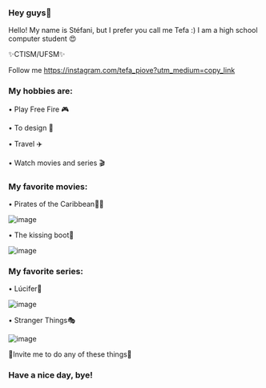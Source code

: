 ### Hey guys💭

Hello! My name is Stéfani, but I prefer you call me Tefa :)
I am a high school computer student 😍

✨CTISM/UFSM✨


Follow me https://instagram.com/tefa_piove?utm_medium=copy_link 

### My hobbies are:

•	Play Free Fire 🎮

•	To design 🎨

•	Travel ✈️

•	Watch movies and series 🎬


### My favorite movies:

• Pirates of the Caribbean🏴‍☠️

![image](https://user-images.githubusercontent.com/85496004/125177923-3dad5800-e1b6-11eb-930c-ef9feedcd8dd.png)

• The kissing boot💋

![image](https://user-images.githubusercontent.com/85496004/125177982-c62bf880-e1b6-11eb-8361-b30619b0b235.png)


### My favorite series:

• Lúcifer👿

![image](https://user-images.githubusercontent.com/85496004/125178099-e0b2a180-e1b7-11eb-94e4-7f4d97e1208e.png)


• Stranger Things🎭

![image](https://user-images.githubusercontent.com/85496004/125178101-ea3c0980-e1b7-11eb-9948-71e72a6434e2.png)



💖Invite me to do any of these things💖
### Have a nice day, bye!
